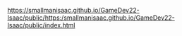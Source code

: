 https://smallmanisaac.github.io/GameDev22-Isaac/public/https:/smallmanisaac.github.io/GameDev22-Isaac/public/index.html





